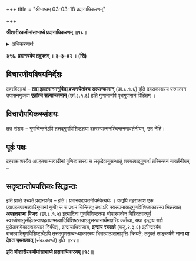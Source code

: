 +++
title = "श्रीभाष्यम् 03-03-18 प्रदानाधिकरणम्"

+++


**श्रीशारीरकमीमांसाभाष्ये प्रदानाधिकरणम् ॥१८॥**

<details><summary>अधिकरणार्थः</summary>

हविस्त्यागपार्थक्ये इन्द्रादीनामिव, प्रतिगुणचिन्तनं परमात्मचिन्तनावृत्तिः
</details>

**३९६. प्रदानवदेव तदुक्तम् ॥ ३–३–४२ ॥ (सि)**

## विचारणीयविषयनिर्देशः

दहरविद्यायां – **तद्य इहात्मानमनुविद्य व्रजन्त्येतांश्च सत्यान्कामान्** (छा.८.१.६) इति दहराकाशस्य परमात्मन उपासनमुक्त्वा
**एतांश्च सत्यान्कामान्** (छां.८.१.६) इति गुणानामपि पृथगुपासनं विहितम् ।

## विचारौपयिकस्संशयः

तत्र संशयः – गुणचिन्तनेऽपि तत्तद्गुणविशिष्टतया दहरस्यात्मनश्चिन्तनमावर्तनीयम्, उत नेति।

## पूर्वः पक्षः

दहराकाशस्यैव अपहतपाप्मत्वादीनां गुणित्वात्तस्य च सकृदेवानुसन्धातुं शक्यत्वाद्गुणार्थं तच्चिन्तनं नावर्तनीयम् –

## सदृष्टान्तोपपत्तिकः सिद्धान्तः

इति प्राप्ते उच्यते प्रदानवदेव – इति। प्रदानवदावर्तनीयमेवेत्यर्थः । यद्यपि दहराकाश एक एवापहतपाप्मत्वादिगुणानां गुणी; स च प्रथमं चिन्तितः; तथाऽपि स्वरूपमात्राद्गुणविशिष्टाकारस्य भिन्नत्वात् **अपहतपाप्मा विजरः** (छा.८.१.५) इत्यादिना गुणविशिष्टतया चोपास्यत्वेन विहितत्वात्पूर्वं स्वरूपेणानुसंहितस्यापहतपाप्मत्वादिविशिष्टतयाऽनुसन्धानार्थमावृत्तिः कर्तव्या, यथा इन्द्राय राज्ञे पुरोडाशमेकादशकपालं निर्वपेत् , इन्द्रायाधिराजाय, **इन्द्राय स्वराज्ञे** (यजु.२.३.६) इतीन्द्रस्यैव राजत्वादिगुणविशिष्टत्वेऽपि तत्तद्गुणसम्बन्ध्याकारस्य भिन्नत्वात्प्रदानावृत्तिः क्रियते; तदुक्तं साङ्कर्षणे **नाना वा देवता पृथक्त्वात्** (संक.काण्डे) इति ॥४२॥

**इति श्रीशारीरकमीमांसाभाष्ये प्रदानाधिकरणम्॥१८॥**



